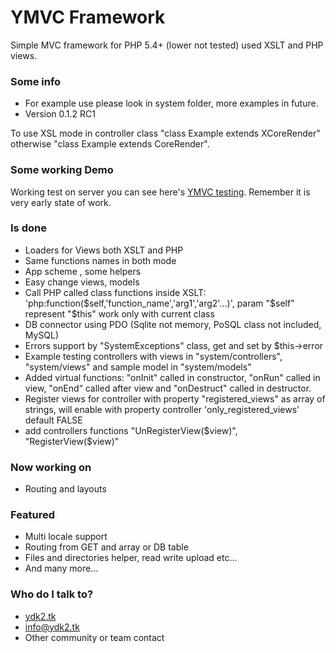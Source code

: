 
# YMVC Framework 

Simple MVC framework for PHP 5.4+ (lower not tested) used XSLT and PHP views.

### Some info 

* For example use please look in system folder, more examples in future.
* Version 0.1.2 RC1 

To use XSL mode in controller class "class Example extends XCoreRender" otherwise "class Example extends CoreRender".

### Some working Demo 

Working test on server you can see here's  [YMVC testing](http://ymvc.ydk2.tk/). 
Remember it is very early state of work.

### Is done

* Loaders for Views both XSLT and PHP
* Same functions names in both mode
* App scheme , some helpers
* Easy change views, models 
* Call PHP called class functions inside XSLT: 'php:function($self,'function_name','arg1','arg2'...)', param "$self" represent "$this" work only with current class
* DB connector using PDO (Sqlite not memory, PoSQL class not included, MySQL)
* Errors support by "SystemExceptions" class, get and set by $this->error
* Example testing controllers with views in "system/controllers", "system/views" and sample model in "system/models"
* Added virtual functions: "onInit" called in constructor, "onRun" called in view, "onEnd“ called after view and "onDestruct" called in destructor.
* Register views for controller with property "registered_views" as array of strings, will enable with property controller 'only_registered_views' default FALSE
* add controllers functions "UnRegisterView($view)", "RegisterView($view)"

### Now working on

* Routing and layouts

### Featured

* Multi locale support
* Routing from GET and array or DB table
* Files and directories helper, read write upload etc...
* And many more...


### Who do I talk to?

* [ydk2.tk](http://www.ydk2.tk/)
* info@ydk2.tk
* Other community or team contact